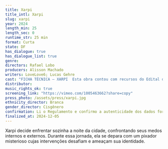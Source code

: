 ```yaml
---
title: Xarpi
title_intl: Xarpi
slug: xarpi
year: 2024
length_min: 25
length_sec: 0
runtime_str: 25 min
format: Curta
state: DF
has_dialogue: true
has_dialogue_list: true
genre: 
directors: Rafael Lobo
producers: Alisson Machado
writers: LoveLove6; Lucas Gehre
cast: "FICHA TÉCNICA – XARPI  Esta obra contou com recursos do Edital de Chamamento Público N° 16/2018 - FAC AUDIOVISUAL - FAC/DF  ELENCO Letícia Rudra (Xarpi); Lohany Kainá (Amiga 01); Maria Garcia (Amiga 02); Ana Quintas (Maira); Larissa Mauro (Prostituta); Larissa Mauro (Sombra); Rafael Nascimento (Proibido); João Vitor Brito (Dreher); Klaus Antônio (Suvaku);  Direção e Montagem: Rafael Lobo; Roteiro: LoveLove6; Lucas Gehre; Direção de Fotografia: Emília Silberstein Direção de Arte:  Ju Borgê; Lucas Gehre; Produção: Alisson Machado; Direção Musical: Ricardo Ponte; Produção Executiva: Alisson Machado; Direção de Produção: Thay Limeira;  1ª Assistente de Direção: Luciana Arraes; 2° Assistente de Direção:  Julia Rios; Produção de Elenco: Larissa Mauro; Rafael Lobo; Preparação de Elenco: Larissa Mauro; Produção de Figuração: Tícia Ferraz;  Controller: Augusto Sarges; Consultoria de Controle: Bruna Mariano; Assistente de Administrativa: Gabriella Braga;  Assistente de Produção: Leo Moncayo; Platô: Daniel Brito; Produção de Locação: Thay Limeira; Rafael Lobo;  1° Assistente de Câmera (Foco): Erica Oliveira; 2° Assistente de Câmera: Gabriela Zoe; Gaffer: Victor Ekstrom (V2); Assistentes de Elétrica e Maquinária: Wdson Pereira; Alef Rabelo;  Assistente de Fotografia: Erica Oliveira  Som Direto: Hudson Vasconcelos; Microfonista: Bernardo Paixão  Maquiagem: Ana Pieroni; Consultoria: Ju Borgê; Figurino: Ju Borgê;  Sound Designer: Ricardo Ponte; Montagem: Rafael Lobo Correção de Cor: Rafael Lobo;  Motion Designer: Maria Vitória Canesin; Please No; Colorista: Petronio Neto; Design, Edição de Som, Foley, Mixagem e Estúdio: Ricardo Ponte; Design de Créditos: Lucas Gehre; Conform e Masterização:  Sérgio Azevedo; Acessibilidade: ETC Filmes;  Músicas: \"À Vista\", de Israel Paixão; \"Som de Preto\", de Israel Paixão \"Meu Laiá\", de Israel Paixão"
distributor: 
music_rights_ok: true
screening_link: "https://vimeo.com/1005463662?share=copy"
press_photo: /assets/press/xarpi.jpg
ethnicity_director: Branca
gender_director: Cisgênero
confirmation: Li o Regulamento e confirmo a autenticidade dos dados fornecido nesta ficha de inscrição.
finalized_at: 2024-12-05
---
```


Xarpi decide enfrentar sozinha a noite da cidade, confrontando seus medos internos e externos. Durante essa jornada, ela se depara com um pixador misterioso cujas intervenções desafiam e ameaçam sua identidade.

